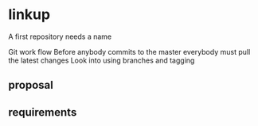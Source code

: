 # linkup
A first repository needs a name


Git work flow
Before anybody commits to the master everybody must pull the latest changes
Look into using branches and tagging 


## proposal

## requirements



